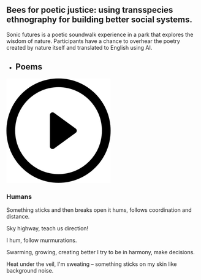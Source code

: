 ## Bees for poetic justice: using transspecies ethnography for building better social systems.

Sonic futures is a poetic soundwalk experience in a park that explores the wisdom of nature. Participants have a chance to overhear the poetry created by nature itself and translated to English using AI.



- ## Poems

![](docs/assets/play-button.png)

### Humans

Something sticks
and then breaks open
it hums, follows
	coordination and distance. 

Sky highway,
		teach us
direction! 

I hum, follow
murmurations. 

Swarming, growing,
creating better
I try to be in harmony,
	make decisions.

Heat under the veil,
I'm sweating – 
something sticks on my skin
like background noise. 

